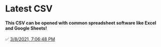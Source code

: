 # Latest CSV
#### This CSV can be opened with common spreadsheet software like Excel and Google Sheets!
✅ [3/8/2021, 7:06:48 PM](https://storage.googleapis.com/ptdp-staging.appspot.com/exports/canonical_facilities_1615248404963.csv)